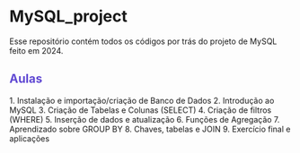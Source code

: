 # MySQL_project
Esse repositório contém todos os códigos por trás do projeto de MySQL feito em 2024.

<h2 style="color: #614ad3"> Aulas </h2>
1. Instalação e importação/criação de Banco de Dados
2. Introdução ao MySQL
3. Criação de Tabelas e Colunas (SELECT)
4. Criação de filtros (WHERE)
5. Inserção de dados e atualização
6. Funções de Agregação
7. Aprendizado sobre GROUP BY
8. Chaves, tabelas e JOIN
9. Exercício final e aplicações

